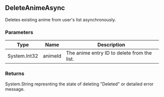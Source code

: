 ## DeleteAnimeAsync
Deletes existing anime from user's list asynchronously.

### Parameters

| Type | Name | Description |
| ---- | ---- | ----------- |
| System.Int32 | animeId | The anime entry ID to delete from the list. |

### Returns
System.String represnting the state of deleting "Deleted" or detailed error message.
